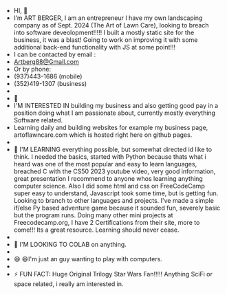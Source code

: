 -    HI,     👋
-  I’m ART BERGER, I am an entrepreneur I have my own landscaping company as of Sept. 2024 (The Art of Lawn Care), looking to breach into software deveolopment!!!!! I built a mostly static site for the business, it was a blast! Going to work on improving it with some additional back-end functionality with JS at some point!!!
-  I can be contacted by email :
-    Artberg88@Gmail.com
-  Or by phone:
-    (937)443-1686 (mobile)
-    (352)419-1307 (business)
-    
-  👀
-  I'M INTERESTED IN building my business and also getting good pay in a position doing what I am passionate about, currently mostly everything Software related.
-  Learning daily and building websites for example my business page, artoflawncare.com which is hosted right here on github pages.
-
- 🌱 I'M LEARNING everything possible, but somewhat directed id like to think. I needed the basics, started with Python because thats what i heard was one of the most popular and easy to learn languages, breached C with the CS50 2023 youtube video, very good information, great presentation I recommend to anyone whos learning anything computer science. Also I did some html and css on FreeCodeCamp super easy to understand, Javascript took some time, but is getting fun. Looking to branch to other languages and projects. I've made a simple if/else Py based adventure game because it sounded fun, severely basic but the program runs. Doing many other mini projects at Freecodecamp.org, I have 2 Certifications from their site, more to come!!! Its a great resource. Learning should never cease.
-
- 💞️ I'M LOOKING TO COLAB on anything.
-
- 😄 😄I'm just an guy wanting to play with computers.
-
- ⚡ FUN FACT: Huge Original Trilogy Star Wars Fan!!!!! Anything SciFi or space related, i really am interested in.

<!---
ArtBerger88/ArtBerger88 is a ✨ special ✨ repository because its `README.md` (this file) appears on your GitHub profile.
You can click the Preview link to take a look at your changes.
--->
